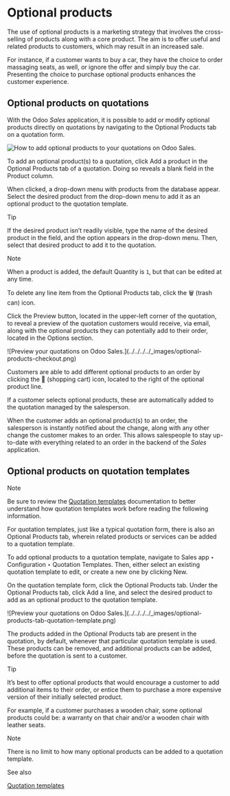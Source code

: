 # Optional products

The use of optional products is a marketing strategy that involves the cross-
selling of products along with a core product. The aim is to offer useful and
related products to customers, which may result in an increased sale.

For instance, if a customer wants to buy a car, they have the choice to order
massaging seats, as well, or ignore the offer and simply buy the car.
Presenting the choice to purchase optional products enhances the customer
experience.

## Optional products on quotations

With the Odoo _Sales_ application, it is possible to add or modify optional
products directly on quotations by navigating to the Optional Products tab on
a quotation form.

![How to add optional products to your quotations on Odoo
Sales.](../../../../_images/optional-products-tab.png)

To add an optional product(s) to a quotation, click Add a product in the
Optional Products tab of a quotation. Doing so reveals a blank field in the
Product column.

When clicked, a drop-down menu with products from the database appear. Select
the desired product from the drop-down menu to add it as an optional product
to the quotation template.

Tip

If the desired product isn’t readily visible, type the name of the desired
product in the field, and the option appears in the drop-down menu. Then,
select that desired product to add it to the quotation.

Note

When a product is added, the default Quantity is `1`, but that can be edited
at any time.

To delete any line item from the Optional Products tab, click the 🗑️ (trash
can) icon.

Click the Preview button, located in the upper-left corner of the quotation,
to reveal a preview of the quotation customers would receive, via email, along
with the optional products they can potentially add to their order, located in
the Options section.

![Preview your quotations on Odoo Sales.](../../../../_images/optional-
products-checkout.png)

Customers are able to add different optional products to an order by clicking
the 🛒 (shopping cart) icon, located to the right of the optional product line.

If a customer selects optional products, these are automatically added to the
quotation managed by the salesperson.

When the customer adds an optional product(s) to an order, the salesperson is
instantly notified about the change, along with any other change the customer
makes to an order. This allows salespeople to stay up-to-date with everything
related to an order in the backend of the _Sales_ application.

## Optional products on quotation templates

Note

Be sure to review the [Quotation templates](quote_template.html) documentation
to better understand how quotation templates work before reading the following
information.

For quotation templates, just like a typical quotation form, there is also an
Optional Products tab, wherein related products or services can be added to a
quotation template.

To add optional products to a quotation template, navigate to Sales app ‣
Configuration ‣ Quotation Templates. Then, either select an existing quotation
template to edit, or create a new one by clicking New.

On the quotation template form, click the Optional Products tab. Under the
Optional Products tab, click Add a line, and select the desired product to add
as an optional product to the quotation template.

![Preview your quotations on Odoo Sales.](../../../../_images/optional-
products-tab-quotation-template.png)

The products added in the Optional Products tab are present in the quotation,
by default, whenever that particular quotation template is used. These
products can be removed, and additional products can be added, before the
quotation is sent to a customer.

Tip

It’s best to offer optional products that would encourage a customer to add
additional items to their order, or entice them to purchase a more expensive
version of their initially selected product.

For example, if a customer purchases a wooden chair, some optional products
could be: a warranty on that chair and/or a wooden chair with leather seats.

Note

There is no limit to how many optional products can be added to a quotation
template.

See also

[Quotation templates](quote_template.html)

